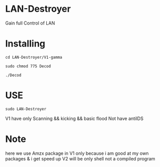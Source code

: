 # LAN-Destroyer

Gain full Control of LAN 

# Installing 

`cd LAN-Destroyer/V1-gamma`

`sudo chmod 775 Decod`

`./Decod `


# USE 

   `sudo LAN-Destroyer `

V1 have only Scanning && kicking && basic flood 
Not have antiIDS 

# Note 

here we use Amzx package in V1 only because i am good at my own packages & i get speed up 
V2 will be only shell not a compiled program 

